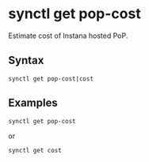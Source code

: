 # synctl get pop-cost

Estimate cost of Instana hosted PoP.

## Syntax
```
synctl get pop-cost|cost
```

## Examples

```
synctl get pop-cost
```

or
```
synctl get cost
```
